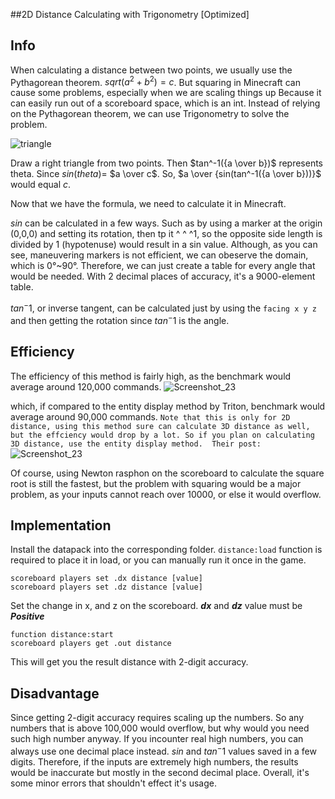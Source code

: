 ##2D Distance Calculating with Trigonometry [Optimized]
## Info
When calculating a distance between two points, we usually use the Pythagorean theorem. $sqrt(a^2+b^2)=c$.
But squaring in Minecraft can cause some problems, especially when we are scaling things up
Because it can easily run out of a scoreboard space, which is an int.
Instead of relying on the Pythagorean theorem, we can use Trigonometry to solve the problem.

![triangle](https://user-images.githubusercontent.com/63050705/223461489-503eaedc-f7fc-437e-86e1-9686210dd232.png)

Draw a right triangle from two points. Then $tan^-1({a \over b})$ represents theta. Since $sin(theta)$= $a \over c$.
So, $a \over {sin(tan^-1({a \over b}))}$ would equal $c$.

Now that we have the formula, we need to calculate it in Minecraft.

$sin$ can be calculated in a few ways. Such as by using a marker at the origin (0,0,0) and setting its rotation, then tp it ^ ^ ^1, so the opposite side length is divided by 1 (hypotenuse)
would result in a sin value. Although, as you can see, maneuvering markers is not efficient, we can obeserve the domain, which is 0°~90°. Therefore, we can just create a table for every angle that would be needed. With 2 decimal places of accuracy, it's a 9000-element table.

$tan^-1$, or inverse tangent, can be calculated just by using the `facing x y z` and then getting the rotation since $tan^-1$ is the angle.

## Efficiency

The efficiency of this method is fairly high, as the benchmark would average around 120,000 commands.
![Screenshot_23](https://github.com/SuperSwordTW/Distance-Trig-Calc/assets/63050705/27f35da3-36ed-4816-b275-dbddde5191aa)

which, if compared to the entity display method by Triton, benchmark would average around 90,000 commands.
`Note that this is only for 2D distance, using this method sure can calculate 3D distance as well, but the effciency would drop by a lot.
So if you plan on calculating 3D distance, use the entity display method. 
Their post:`
![Screenshot_23](https://github.com/SuperSwordTW/Distance-Trig-Calc/assets/63050705/86546315-ceda-422a-8ef7-8976cf04b10e)


Of course, using Newton rasphon on the scoreboard to calculate the square root is still the fastest, but the problem with squaring would be a major problem, as your inputs cannot reach over 10000, or else it would overflow.


## Implementation
Install the datapack into the corresponding folder.
`distance:load` function is required to place it in load, or you can manually run it once in the game.
```
scoreboard players set .dx distance [value]
scoreboard players set .dz distance [value]
```
Set the change in x, and z on the scoreboard.
***dx*** and ***dz*** value must be ***Positive***
```
function distance:start
scoreboard players get .out distance
```
This will get you the result distance with 2-digit accuracy.

## Disadvantage
Since getting 2-digit accuracy requires scaling up the numbers. So any numbers that is above 100,000 would overflow, but why would you need such high number anyway.
If you incounter real high numbers, you can always use one decimal place instead.
$sin$ and $tan^-1$ values saved in a few digits. Therefore, if the inputs are extremely high numbers, the results would be inaccurate but mostly in the second decimal place.
Overall, it's some minor errors that shouldn't effect it's usage.
